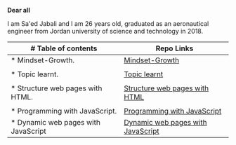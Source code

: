 __Dear all__ 

I am Sa'ed Jabali and I am 26 years old, graduated as an aeronautical engineer from Jordan university of science and technology in 2018.

| # Table of contents               |  Repo Links                    |
|-----------------------------------|------------------------------  |
| * Mindset-Growth.                 | [Mindset-Growth](https://saedjabali.github.io/Reading.Notes/Mindset-Growth)                               |
|                                   |                                |
| * Topic learnt.                   | [Topic learnt](https://saedjabali.github.io/Reading.Notes/Topic-learnt)                              |
|                                   |                                |
| * Structure web pages with HTML.  | [Structure web pages with HTML](https://saedjabali.github.io/Reading.Notes/Structure%20web%20pages%20with%20HTML)                               |
|                                   |                                |
| * Programming with JavaScript.    | [Programming with JavaScript](https://saedjabali.github.io/Reading.Notes/Programming%20with%20JavaScript)                               |
| * Dynamic web pages with JavaScript  | [Dynamic web pages with JavaScript](https://saedjabali.github.io/Reading.Notes/Dynamic%20web%20pages%20with%20JavaScript)                               |                                
